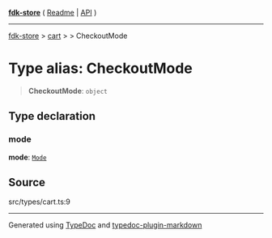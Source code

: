 [**fdk-store**](../../../README.md) ( [Readme](../../../README.md) \| [API](../../../API.md) )

---

[fdk-store](../../../API.md) > [cart](../../README.md) > [<internal>](../README.md) > CheckoutMode

# Type alias: CheckoutMode

> **CheckoutMode**: `object`

## Type declaration

### mode

**mode**: [`Mode`](type-alias.Mode.md)

## Source

src/types/cart.ts:9

---

Generated using [TypeDoc](https://typedoc.org/) and [typedoc-plugin-markdown](https://www.npmjs.com/package/typedoc-plugin-markdown)
